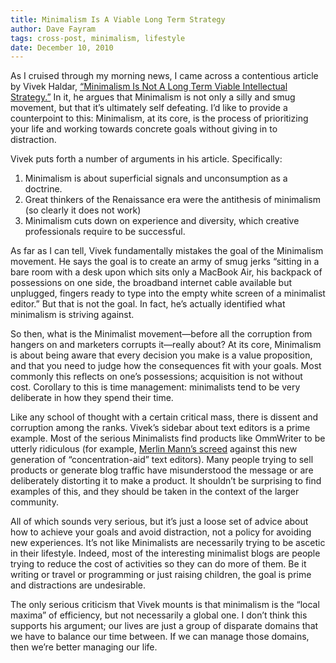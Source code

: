 ```yaml
---
title: Minimalism Is A Viable Long Term Strategy
author: Dave Fayram
tags: cross-post, minimalism, lifestyle
date: December 10, 2010
---
```


As I cruised through my morning news, I came across a contentious article by Vivek Haldar, [“Minimalism Is Not A Long Term Viable Intellectual Strategy.”](http://vivekhaldar.tumblr.com/post/2525332092/minimalism-is-not-a-viable-intellectual-strategy) In it, he argues that Minimalism is not only a silly and smug movement, but that it’s ultimately self defeating. I’d like to provide a counterpoint to this: Minimalism, at its core, is the process of prioritizing your life and working towards concrete goals without giving in to distraction.

Vivek puts forth a number of arguments in his article. Specifically:

1. Minimalism is about superficial signals and unconsumption as a doctrine.
2. Great thinkers of the Renaissance era were the antithesis of minimalism (so clearly it does not work)
3. Minimalism cuts down on experience and diversity, which creative professionals require to be successful.

As far as I can tell, Vivek fundamentally mistakes the goal of the Minimalism movement. He says the goal is to create an army of smug jerks “sitting in a bare room with a desk upon which sits only a MacBook Air, his backpack of possessions on one side, the broadband internet cable available but unplugged, fingers ready to type into the empty white screen of a minimalist editor.” But that is not the goal. In fact, he’s actually identified what minimalism is striving against.

So then, what is the Minimalist movement—before all the corruption from hangers on and marketers corrupts it—really about? At its core, Minimalism is about being aware that every decision you make is a value proposition, and that you need to judge how the consequences fit with your goals. Most commonly this reflects on one’s possessions; acquisition is not without cost. Corollary to this is time management: minimalists tend to be very deliberate in how they spend their time.

Like any school of thought with a certain critical mass, there is dissent and corruption among the ranks. Vivek’s sidebar about text editors is a prime example. Most of the serious Minimalists find products like OmmWriter to be utterly ridiculous (for example, [Merlin Mann’s screed](http://www.kungfugrippe.com/post/1169153343/only-you) against this new generation of “concentration-aid” text editors). Many people trying to sell products or generate blog traffic have misunderstood the message or are deliberately distorting it to make a product. It shouldn’t be surprising to find examples of this, and they should be taken in the context of the larger community.

All of which sounds very serious, but it’s just a loose set of advice about how to achieve your goals and avoid distraction, not a policy for avoiding new experiences. It’s not like Minimalists are necessarily trying to be ascetic in their lifestyle. Indeed, most of the interesting minimalist blogs are people trying to reduce the cost of activities so they can do more of them. Be it writing or travel or programming or just raising children, the goal is prime and distractions are undesirable.

The only serious criticism that Vivek mounts is that minimalism is the “local maxima” of efficiency, but not necessarily a global one. I don’t think this supports his argument; our lives are just a group of disparate domains that we have to balance our time between. If we can manage those domains, then we’re better managing our life.
